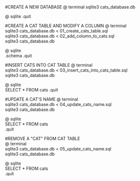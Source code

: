 
#CREATE A NEW DATABASE 
@ terminal
sqlite3 cats_database.db

@ sqlite
.quit

#CREATE A CAT TABLE AND MODIFY A COLUMN 
@ terminal  
sqlite3 cats_database.db < 01_create_cats_table.sql  
sqlite3 cats_database.db < 02_add_column_to_cats.sql  
sqlite3 cats_database.db  

@ sqlite  
.schema 
.quit

#INSERT CATS INTO CAT TABLE 
@ terminal  
sqlite3 cats_database.db < 03_insert_cats_into_cats_table.sql  
sqlite3 cats_database.db

@ sqlite  
SELECT * FROM cats
.quit

#UPDATE A CAT'S NAME
@ terminal   
sqlite3 cats_database.db < 04_update_cats_name.sql     
sqlite3 cats_database.db  

@ sqlite    
SELECT * FROM cats  
.quit 

#REMOVE A "CAT" FROM CAT TABLE  
@ terminal  
sqlite3 cats_database.db < 05_update_cats_name.sql  
sqlite3 cats_database.db  

@ sqlite  
SELECT * FROM cats  
.quit  




